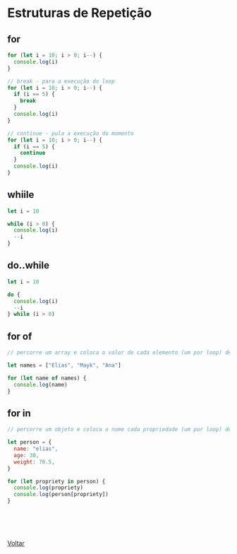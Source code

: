 # Estruturas de Repetição

## for

```js
for (let i = 10; i > 0; i--) {
  console.log(i)
}

// break - para a execução do loop
for (let i = 10; i > 0; i--) {
  if (i == 5) {
    break
  }
  console.log(i)
}

// continue - pula a execução do momento
for (let i = 10; i > 0; i--) {
  if (i == 5) {
    continue
  }
  console.log(i)
}
```

## whiile

```js
let i = 10

while (i > 0) {
  console.log(i)
  --i
}
```

## do..while

```js
let i = 10

do {
  console.log(i)
  --i
} while (i > 0)
```

## for of

```js
// percorre um array e coloca o valor de cada elemento (um por loop) dentro de uma variavel

let names = ["Elias", "Mayk", "Ana"]

for (let name of names) {
  console.log(name)
}
```

## for in

```js
// percorre um objeto e coloca o nome cada propriedade (um por loop) dentro de uma variavel

let person = {
  name: "elias",
  age: 30,
  weight: 70.5,
}

for (let propriety in person) {
  console.log(propriety)
  console.log(person[propriety])
}
```

<br>
<br>


<br>

<a href="../README.md">Voltar</a>
